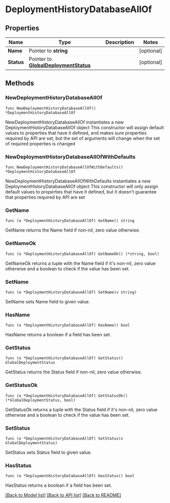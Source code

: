 # DeploymentHistoryDatabaseAllOf

## Properties

Name | Type | Description | Notes
------------ | ------------- | ------------- | -------------
**Name** | Pointer to **string** |  | [optional] 
**Status** | Pointer to [**GlobalDeploymentStatus**](GlobalDeploymentStatus.md) |  | [optional] 

## Methods

### NewDeploymentHistoryDatabaseAllOf

`func NewDeploymentHistoryDatabaseAllOf() *DeploymentHistoryDatabaseAllOf`

NewDeploymentHistoryDatabaseAllOf instantiates a new DeploymentHistoryDatabaseAllOf object
This constructor will assign default values to properties that have it defined,
and makes sure properties required by API are set, but the set of arguments
will change when the set of required properties is changed

### NewDeploymentHistoryDatabaseAllOfWithDefaults

`func NewDeploymentHistoryDatabaseAllOfWithDefaults() *DeploymentHistoryDatabaseAllOf`

NewDeploymentHistoryDatabaseAllOfWithDefaults instantiates a new DeploymentHistoryDatabaseAllOf object
This constructor will only assign default values to properties that have it defined,
but it doesn't guarantee that properties required by API are set

### GetName

`func (o *DeploymentHistoryDatabaseAllOf) GetName() string`

GetName returns the Name field if non-nil, zero value otherwise.

### GetNameOk

`func (o *DeploymentHistoryDatabaseAllOf) GetNameOk() (*string, bool)`

GetNameOk returns a tuple with the Name field if it's non-nil, zero value otherwise
and a boolean to check if the value has been set.

### SetName

`func (o *DeploymentHistoryDatabaseAllOf) SetName(v string)`

SetName sets Name field to given value.

### HasName

`func (o *DeploymentHistoryDatabaseAllOf) HasName() bool`

HasName returns a boolean if a field has been set.

### GetStatus

`func (o *DeploymentHistoryDatabaseAllOf) GetStatus() GlobalDeploymentStatus`

GetStatus returns the Status field if non-nil, zero value otherwise.

### GetStatusOk

`func (o *DeploymentHistoryDatabaseAllOf) GetStatusOk() (*GlobalDeploymentStatus, bool)`

GetStatusOk returns a tuple with the Status field if it's non-nil, zero value otherwise
and a boolean to check if the value has been set.

### SetStatus

`func (o *DeploymentHistoryDatabaseAllOf) SetStatus(v GlobalDeploymentStatus)`

SetStatus sets Status field to given value.

### HasStatus

`func (o *DeploymentHistoryDatabaseAllOf) HasStatus() bool`

HasStatus returns a boolean if a field has been set.


[[Back to Model list]](../README.md#documentation-for-models) [[Back to API list]](../README.md#documentation-for-api-endpoints) [[Back to README]](../README.md)



